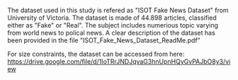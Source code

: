 The dataset used in this study is refered as "ISOT Fake News Dataset" from University of Victoria. The dataset is made of 44.898 articles, classified either as "Fake" or "Real".
The subject includes numerious topic varying from world news to polical news.
A clear description of the dataset has been provided in the file "ISOT_Fake_News_Dataset_ReadMe.pdf"


For size constraints, the dataset can be accessed from here: https://drive.google.com/file/d/1IoTRrJNDJqvaG3hnUpnHQyGvPAJbO8y3/view
